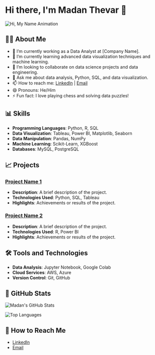 # Hi there, I'm Madan Thevar 👋

![Hi, My Name Animation](https://github.com/your-username/your-repo/raw/main/assets/your-animation.gif)

## 👨‍💻 About Me

- 🔭 I’m currently working as a Data Analyst at [Company Name].
- 🌱 I’m currently learning advanced data visualization techniques and machine learning.
- 👯 I’m looking to collaborate on data science projects and data engineering.
- 💬 Ask me about data analysis, Python, SQL, and data visualization.
- 📫 How to reach me: [LinkedIn](https://www.linkedin.com/in/your-profile) | [Email](mailto:your-email@example.com)
- 😄 Pronouns: He/Him
- ⚡ Fun fact: I love playing chess and solving data puzzles!

## 📊 Skills

- **Programming Languages**: Python, R, SQL
- **Data Visualization**: Tableau, Power BI, Matplotlib, Seaborn
- **Data Manipulation**: Pandas, NumPy
- **Machine Learning**: Scikit-Learn, XGBoost
- **Databases**: MySQL, PostgreSQL

## 📈 Projects

### [Project Name 1](https://github.com/your-username/project1)
- **Description**: A brief description of the project. 
- **Technologies Used**: Python, SQL, Tableau
- **Highlights**: Achievements or results of the project.

### [Project Name 2](https://github.com/your-username/project2)
- **Description**: A brief description of the project. 
- **Technologies Used**: R, Power BI
- **Highlights**: Achievements or results of the project.

## 🛠️ Tools and Technologies

- **Data Analysis**: Jupyter Notebook, Google Colab
- **Cloud Services**: AWS, Azure
- **Version Control**: Git, GitHub

## 🌟 GitHub Stats

![Madan's GitHub Stats](https://github-readme-stats.vercel.app/api?username=your-username&show_icons=true&hide_title=true&hide=prs&count_private=true&include_all_commits=true&theme=radical)

![Top Languages](https://github-readme-stats.vercel.app/api/top-langs/?username=your-username&layout=compact&theme=radical)

## 🚀 How to Reach Me

- [LinkedIn](https://www.linkedin.com/in/your-profile)
- [Email](mailto:your-email@example.com)

<!--
**MadanThevar/MadanThevar** is a ✨ _special_ ✨ repository because its `README.md` (this file) appears on your GitHub profile.

Here are some ideas to get you started:

- 🔭 I’m currently working on ...
- 🌱 I’m currently learning ...
- 👯 I’m looking to collaborate on ...
- 🤔 I’m looking for help with ...
- 💬 Ask me about ...
- 📫 How to reach me: ...
- 😄 Pronouns: ...
- ⚡ Fun fact: ...
-->
